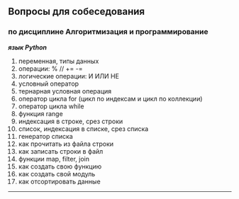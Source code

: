 ## Вопросы для собеседования  
### по дисциплине Алгоритмизация и программирование

***язык Python***  

1) переменная, типы данных  
2) операции:  %  //  +=  -=  
3) логические операции:  И  ИЛИ  НЕ  
4) условный оператор  
5) тернарная условная операция  
6) оператор цикла for (цикл по индексам и цикл по коллекции)  
7) оператор цикла while  
8) функция range  
9) индексация в строке, срез строки  
10) список, индексация в списке, срез списка  
11) генератор списка  
12) как прочитать из файла строки  
13) как записать строки в файл  
14) функции map, filter, join  
15) как создать свою функцию  
16) как создать свой модуль  
17) как отсортировать данные  

---  
